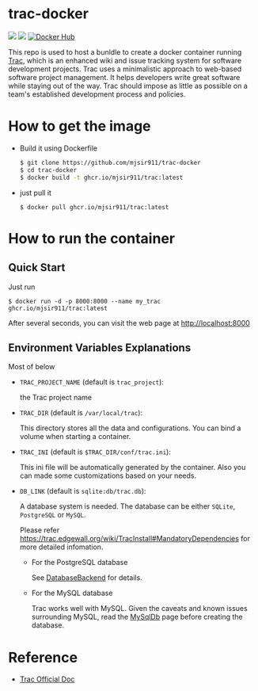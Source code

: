 # trac-docker

[![](https://images.microbadger.com/badges/version/stephenhsu/trac.svg)](https://hub.docker.com/r/stephenhsu/trac/ "Get your own version badge on microbadger.com")
[![](https://images.microbadger.com/badges/image/stephenhsu/trac.svg)](https://hub.docker.com/r/stephenhsu/trac/)
[![Docker Hub](http://img.shields.io/docker/pulls/stephenhsu/trac.svg)](https://hub.docker.com/r/stephenhsu/trac/)

This repo is used to host a bunldle to create a docker container running
[Trac](http://trac.edgewall.org), which is an enhanced wiki and issue tracking
system for software development projects. Trac uses a minimalistic approach to
web-based software project management. It helps developers write great software
while staying out of the way. Trac should impose as little as possible on a
team's established development process and policies.


# How to get the image

* Build it using Dockerfile

    ```bash
    $ git clone https://github.com/mjsir911/trac-docker
    $ cd trac-docker
    $ docker build -t ghcr.io/mjsir911/trac:latest
    ```

* just pull it

    ```
    $ docker pull ghcr.io/mjsir911/trac:latest
    ```


# How to run the container

## Quick Start

Just run

```
$ docker run -d -p 8000:8000 --name my_trac ghcr.io/mjsir911/trac:latest
```

After several seconds, you can visit the web page at
<http://localhost:8000>

## Environment Variables Explanations

Most of below

* `TRAC_PROJECT_NAME` (default is `trac_project`):

    the Trac project name

* `TRAC_DIR` (default is `/var/local/trac`):

    This directory stores all the data and configurations. You can bind a volume
    when starting a container.

* `TRAC_INI` (default is `$TRAC_DIR/conf/trac.ini`):

    This ini file will be automatically generated by the container.
    Also you can made some customizations based on your needs.

* `DB_LINK` (default is `sqlite:db/trac.db`):

    A database system is needed. The database can be either `SQLite`,
    `PostgreSQL` or `MySQL`.

    Please refer <https://trac.edgewall.org/wiki/TracInstall#MandatoryDependencies>
    for more detailed infomation.

    * For the PostgreSQL database

        See [DatabaseBackend](https://trac.edgewall.org/intertrac/DatabaseBackend%23Postgresql) for details.

    * For the MySQL database

        Trac works well with MySQL.
        Given the caveats and known issues surrounding MySQL,
        read the [MySqlDb](https://trac.edgewall.org/intertrac/MySqlDb) page
        before creating the database.


# Reference

* [Trac Official Doc](https://trac.edgewall.org/wiki/TracGuide)

